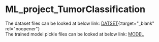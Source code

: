 # ML_project_TumorClassification
The dataset files can be looked at below link:
[DATSET]("https://drive.google.com/drive/folders/1scDEUROuV9mjZ29asiasn9tDOvQ_Nhc6?usp=sharing"){:target="_blank" rel="noopener"} 
<br>
The trained model pickle files can be looked at below link:
<a href="https://drive.google.com/drive/folders/11jDgUn7JptCbjPpnZWa44wXtcpQX0V5i?usp=sharing" target="_blank"> MODEL</a>
